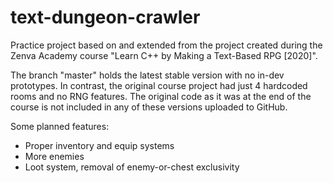 # text-dungeon-crawler
Practice project based on and extended from the project created during the Zenva Academy course "Learn C++ by Making a Text-Based RPG [2020]".

The branch "master" holds the latest stable version with no in-dev prototypes.
In contrast, the original course project had just 4 hardcoded rooms and no RNG features. The original code as it was at the end of the course is not included in any of these versions uploaded to GitHub.

Some planned features:
- Proper inventory and equip systems
- More enemies
- Loot system, removal of enemy-or-chest exclusivity
